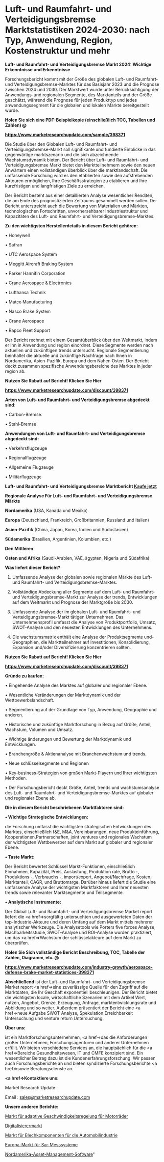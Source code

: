 # Luft- und Raumfahrt- und Verteidigungsbremse Marktstatistiken 2024-2030: nach Typ, Anwendung, Region, Kostenstruktur und mehr

<strong>Luft- und Raumfahrt- und Verteidigungsbremse Markt 2024: Wichtige Erkenntnisse und Erkenntnisse</strong>

Forschungsbericht kommt mit der Größe des globalen Luft- und Raumfahrt- und Verteidigungsbremse-Marktes für das Basisjahr 2023 und die Prognose zwischen 2024 und 2030. Der Marktwert wurde unter Berücksichtigung der Anwendungs-und regionalen Segmente, des Marktanteils und der Größe geschätzt, während die Prognose für jeden Produkttyp und jedes anwendungssegment für die globalen und lokalen Märkte bereitgestellt wurde.



<strong>Holen Sie sich eine PDF-Beispielkopie (einschließlich TOC, Tabellen und Zahlen) @
</strong>

<strong><a href=https://www.marketresearchupdate.com/sample/398371>

<strong>https://www.marketresearchupdate.com/sample/398371</u></font></a></strong></strong>

Die Studie über den Globalen Luft- und Raumfahrt- und Verteidigungsbremse-Markt soll signifikante und fundierte Einblicke in das gegenwärtige marktszenario und die sich abzeichnende Wachstumsdynamik bieten. Der Bericht über Luft- und Raumfahrt- und Verteidigungsbremse Markt bietet den Marktteilnehmern sowie den neuen Anwärtern einen vollständigen überblick über die marktlandschaft. Die umfassende Forschung wird es den etablierten sowie den aufstrebenden Akteuren ermöglichen, Ihre Geschäftsstrategien zu etablieren und Ihre kurzfristigen und langfristigen Ziele zu erreichen.

Der Bericht besteht aus einer detaillierten Analyse wesentlicher Renditen, die am Ende des prognostizierten Zeitraums gesammelt werden sollen. Der Bericht unterstreicht auch die Bewertung von Materialien und Märkten, technologischen Fortschritten, unvorhersehbarer Industriestruktur und Kapazitäten des Luft- und Raumfahrt- und Verteidigungsbremse-Marktes.



<strong>Zu den wichtigsten Herstellerdetails in diesem Bericht gehören:</strong>

• Honeywell

• Safran

• UTC Aerospace System

• Meggitt Aircraft Braking System

• Parker Hannifin Corporation

• Crane Aerospace & Electronics

• Lufthansa Technik

• Matco Manufacturing

• Nasco Brake System

• Crane Aerospace

• Rapco Fleet Support

Der Bericht rechnet mit einem Gesamtüberblick über den Weltmarkt, indem er ihn in Anwendung und region einordnet. Diese Segmente werden nach aktuellen und zukünftigen trends untersucht. Regionale Segmentierung beinhaltet die aktuelle und zukünftige Nachfrage nach Ihnen in Nordamerika, Asien-Pazifik, Europa und dem Nahen Osten. Der Bericht deckt zusammen spezifische Anwendungsbereiche des Marktes in jeder region ab.



<strong>Nutzen Sie Rabatt auf Bericht! Klicken Sie Hier
</strong>

<strong><a href=https://www.marketresearchupdate.com/discount/398371>https://www.marketresearchupdate.com/discount/398371</b></u></font></strong></a>



<strong>Arten von Luft- und Raumfahrt- und Verteidigungsbremse abgedeckt sind:</strong>

• Carbon-Bremse.

• Stahl-Bremse



<strong>Anwendungen von Luft- und Raumfahrt- und Verteidigungsbremse abgedeckt sind:</strong>

• Verkehrsflugzeuge

• Regionalflugzeuge

• Allgemeine Flugzeuge

• Militärflugzeuge



<strong>Luft- und Raumfahrt- und Verteidigungsbremse Marktbericht <a href=https://www.marketresearchupdate.com/buynow/398371>Kaufe jetzt</a></strong>



<strong>Regionale Analyse Für Luft- und Raumfahrt- und Verteidigungsbremse Märkte</strong>



<strong>Nordamerika</strong> (USA, Kanada und Mexiko)



<strong>Europa</strong> (Deutschland, Frankreich, Großbritannien, Russland und Italien)



<strong>Asien-Pazifik</strong> (China, Japan, Korea, Indien und Südostasien)



<strong>Südamerika</strong> (Brasilien, Argentinien, Kolumbien, etc.)



<strong>Den Mittleren</strong> 

<strong>Osten und Afrika</strong> (Saudi-Arabien, VAE, ägypten, Nigeria und Südafrika)



<strong>Was liefert dieser Bericht?</strong>

1. Umfassende Analyse der globalen sowie regionalen Märkte des Luft- und Raumfahrt- und Verteidigungsbremse-Marktes.

2. Vollständige Abdeckung aller Segmente auf dem Luft- und Raumfahrt- und Verteidigungsbremse-Markt zur Analyse der trends, Entwicklungen auf dem Weltmarkt und Prognose der Marktgröße bis 2030.

3. Umfassende Analyse der im globalen Luft- und Raumfahrt- und Verteidigungsbremse-Markt tätigen Unternehmen. Das Unternehmensprofil umfasst die Analyse von Produktportfolio, Umsatz, SWOT-Analyse und den neuesten Entwicklungen des Unternehmens.

4. Die wachstumsmatrix enthält eine Analyse der Produktsegmente und-Geographien, die Marktteilnehmer auf Investitionen, Konsolidierung, Expansion und/oder Diversifizierung konzentrieren sollten.



<strong>Nutzen Sie Rabatt auf Bericht! Klicken Sie Hier
</strong>

<strong><a href=https://www.marketresearchupdate.com/discount/398371>https://www.marketresearchupdate.com/discount/398371</b></u></font></strong></a>



<strong>Gründe zu kaufen:</strong>

• Eingehende Analyse des Marktes auf globaler und regionaler Ebene.

• Wesentliche Veränderungen der Marktdynamik und der Wettbewerbslandschaft.

• Segmentierung auf der Grundlage von Typ, Anwendung, Geographie und anderen.

• Historische und zukünftige Marktforschung in Bezug auf Größe, Anteil, Wachstum, Volumen und Umsatz.

• Wichtige änderungen und Bewertung der Marktdynamik und Entwicklungen.

• Branchengröße &amp; Aktienanalyse mit Branchenwachstum und trends.

• Neue schlüsselsegmente und Regionen

• Key-business-Strategien von großen Markt-Playern und Ihrer wichtigsten Methoden.

• Der Forschungsbericht deckt Größe, Anteil, trends und wachstumsanalyse des Luft- und Raumfahrt- und Verteidigungsbremse-Marktes auf globaler und regionaler Ebene ab.



<strong>Die in diesem Bericht beschriebenen Marktfaktoren sind:</strong>



<strong>• Wichtige Strategische Entwicklungen:</strong>

die Forschung umfasst die wichtigsten strategischen Entwicklungen des Marktes, einschließlich f&amp;E, M&amp;A, Vereinbarungen, neue Produkteinführung, Kooperationen,Partnerschaften, joint ventures und regionales Wachstum der wichtigsten Wettbewerber auf dem Markt auf globaler und regionaler Ebene.



<strong>• Taste Markt:</strong>

Der Bericht bewertet Schlüssel Markt-Funktionen, einschließlich Einnahmen, Kapazität, Preis, Auslastung, Produktion rate, Brutto -, Produktions -, Verbrauchs -, import/export, Angebot/Nachfrage, Kosten, Marktanteil, CAGR, und Bruttomarge. Darüber hinaus liefert die Studie eine umfassende Analyse der wichtigsten Marktfaktoren und Ihrer neuesten trends sowie relevanter Marktsegmente und Teilsegmente.



<strong>• Analytische Instrumente:</strong>

Der Global Luft- und Raumfahrt- und Verteidigungsbremse Market report liefert die <a href=>sorgf</a>ältig untersuchten und ausgewerteten Daten der top-Industrie-Akteure und deren Umfang auf dem Markt mittels mehrerer analytischer Werkzeuge. Die Analysetools wie Porters five forces Analyse, Machbarkeitsstudie, SWOT-Analyse und ROI-Analyse wurden praktiziert, um das <a href=>Wachstum</a> der schlüsselakteure auf dem Markt zu überprüfen.



<strong>Holen Sie Sich vollständige Bericht Beschreibung, TOC, Tabelle der Zahlen, Diagramm, etc. @ </strong>

<strong><a href=https://www.marketresearchupdate.com/industry-growth/aerospace-defense-brake-market-statistices-398371>https://www.marketresearchupdate.com/industry-growth/aerospace-defense-brake-market-statistices-398371</a></font></strong>



<strong>Abschließend</strong> ist der Luft- und Raumfahrt- und Verteidigungsbremse Market report <a href=>eine</a> zuverlässige Quelle für den Zugriff auf die Marktdaten, die Ihr Geschäft exponentiell beschleunigen. Der Bericht bietet die wichtigsten locale, wirtschaftliche Szenarien mit dem Artikel Wert, nutzen, Angebot, Grenze, Erzeugung, Anfrage, marktentwicklungsrate und Abbildung und so weiter. Außerdem präsentiert der Bericht eine <a href=>neue</a> Aufgabe SWOT Analyse, Spekulation Erreichbarkeit Untersuchung und venture return Untersuchung.



<strong>Über uns:</strong>

 ist ein Marktforschungsunternehmen, <a href=>das</a> die Anforderungen großer Unternehmen, Forschungsagenturen und anderer Unternehmen erfüllt. Wir bieten verschiedene Services an, die hauptsächlich für die <a href=>Bereiche</a> Gesundheitswesen, IT und CMFE konzipiert sind. Ein wesentlicher Beitrag dazu ist die Kundenerfahrungsforschung. Wir passen auch Forschungsberichte an und bieten syndizierte Forschungsberichte <a href=>sowie</a> Beratungsdienste an.



<strong><a href=>Kontaktiere uns:</a></strong>

Market Research Update

Email : sales@marketresearchupdate.com



<strong>Unsere anderen Berichte:</strong>

<a href=https://www.linkedin.com/pulse/motorcycle-adaptive-cruise-control-market-2023>Markt für adaptive Geschwindigkeitsregelung für Motorräder</a>

<a href=https://www.linkedin.com/pulse/digitizer-market-outlooks-2023-size-players>Digitalisierermarkt</a>

<a href=https://www.linkedin.com/pulse/automotive-sheet-metal-components-market-size-share-outlook>Markt für Blechkomponenten für die Automobilindustrie</a>

<a href=https://www.linkedin.com/pulse/europe-sar-measurement-systems-market-new-report>Europa-Markt für Sar-Messsysteme</a>

<a href=https://www.linkedin.com/pulse/north-america-asset-management-software>Nordamerika-Asset-Management-Software</a>"
